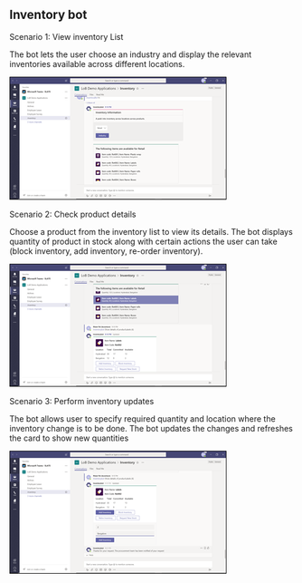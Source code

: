 ## Inventory bot

Scenario 1: View inventory List <br>

The bot lets the user choose an industry and display the relevant inventories available across different locations. 

![21](Images/21.png)

Scenario 2: Check product details <br>

Choose a product from the inventory list to view its details. The bot displays quantity of product in stock along with certain actions the user can take (block inventory, add inventory, re-order inventory).

![22](Images/22.png)

Scenario 3: Perform inventory updates <br>

The bot allows user to specify required quantity and location where the inventory change is to be done. The bot updates the changes and refreshes the card to show new quantities

![23](Images/23.png)